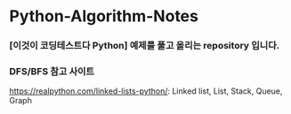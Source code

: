 # Python-Algorithm-Notes
### [이것이 코딩테스트다 Python] 예제를 풀고 올리는 repository 입니다.

### DFS/BFS 참고 사이트
https://realpython.com/linked-lists-python/: Linked list, List, Stack, Queue, Graph
